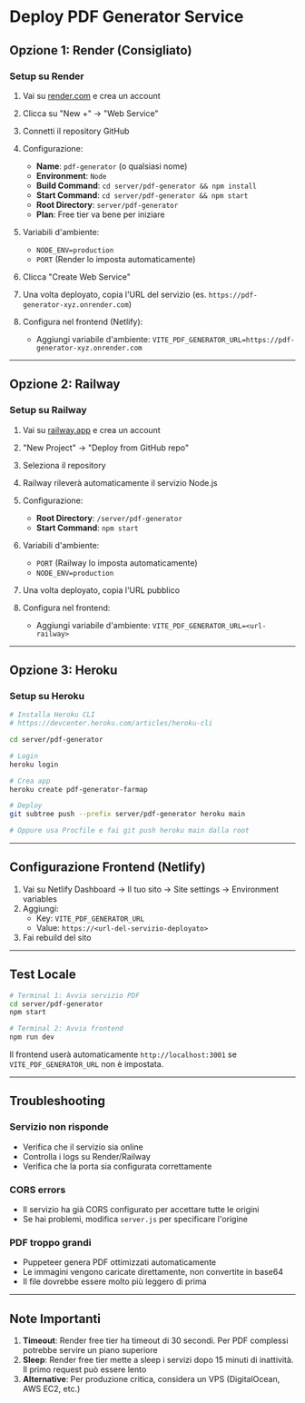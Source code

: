 # Deploy PDF Generator Service

## Opzione 1: Render (Consigliato)

### Setup su Render

1. Vai su [render.com](https://render.com) e crea un account
2. Clicca su "New +" → "Web Service"
3. Connetti il repository GitHub
4. Configurazione:
   - **Name**: `pdf-generator` (o qualsiasi nome)
   - **Environment**: `Node`
   - **Build Command**: `cd server/pdf-generator && npm install`
   - **Start Command**: `cd server/pdf-generator && npm start`
   - **Root Directory**: `server/pdf-generator`
   - **Plan**: Free tier va bene per iniziare

5. Variabili d'ambiente:
   - `NODE_ENV=production`
   - `PORT` (Render lo imposta automaticamente)

6. Clicca "Create Web Service"

7. Una volta deployato, copia l'URL del servizio (es. `https://pdf-generator-xyz.onrender.com`)

8. Configura nel frontend (Netlify):
   - Aggiungi variabile d'ambiente: `VITE_PDF_GENERATOR_URL=https://pdf-generator-xyz.onrender.com`

---

## Opzione 2: Railway

### Setup su Railway

1. Vai su [railway.app](https://railway.app) e crea un account
2. "New Project" → "Deploy from GitHub repo"
3. Seleziona il repository
4. Railway rileverà automaticamente il servizio Node.js
5. Configurazione:
   - **Root Directory**: `/server/pdf-generator`
   - **Start Command**: `npm start`
   
6. Variabili d'ambiente:
   - `PORT` (Railway lo imposta automaticamente)
   - `NODE_ENV=production`

7. Una volta deployato, copia l'URL pubblico

8. Configura nel frontend:
   - Aggiungi variabile d'ambiente: `VITE_PDF_GENERATOR_URL=<url-railway>`

---

## Opzione 3: Heroku

### Setup su Heroku

```bash
# Installa Heroku CLI
# https://devcenter.heroku.com/articles/heroku-cli

cd server/pdf-generator

# Login
heroku login

# Crea app
heroku create pdf-generator-farmap

# Deploy
git subtree push --prefix server/pdf-generator heroku main

# Oppure usa Procfile e fai git push heroku main dalla root
```

---

## Configurazione Frontend (Netlify)

1. Vai su Netlify Dashboard → Il tuo sito → Site settings → Environment variables
2. Aggiungi:
   - Key: `VITE_PDF_GENERATOR_URL`
   - Value: `https://<url-del-servizio-deployato>`
3. Fai rebuild del sito

---

## Test Locale

```bash
# Terminal 1: Avvia servizio PDF
cd server/pdf-generator
npm start

# Terminal 2: Avvia frontend
npm run dev
```

Il frontend userà automaticamente `http://localhost:3001` se `VITE_PDF_GENERATOR_URL` non è impostata.

---

## Troubleshooting

### Servizio non risponde
- Verifica che il servizio sia online
- Controlla i logs su Render/Railway
- Verifica che la porta sia configurata correttamente

### CORS errors
- Il servizio ha già CORS configurato per accettare tutte le origini
- Se hai problemi, modifica `server.js` per specificare l'origine

### PDF troppo grandi
- Puppeteer genera PDF ottimizzati automaticamente
- Le immagini vengono caricate direttamente, non convertite in base64
- Il file dovrebbe essere molto più leggero di prima

---

## Note Importanti

1. **Timeout**: Render free tier ha timeout di 30 secondi. Per PDF complessi potrebbe servire un piano superiore
2. **Sleep**: Render free tier mette a sleep i servizi dopo 15 minuti di inattività. Il primo request può essere lento
3. **Alternative**: Per produzione critica, considera un VPS (DigitalOcean, AWS EC2, etc.)

